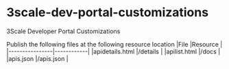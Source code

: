 # 3scale-dev-portal-customizations
3Scale Developer Portal Customizations

Publish the following files at the following resource location
|File            |Resource    |
|----------------|------------|
|apidetails.html |/details    |
|apilist.html    |/docs       |
|apis.json       |/apis.json  |
